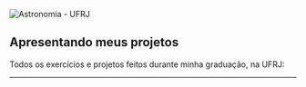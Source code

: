 ![Astronomia - UFRJ](https://i.ibb.co/1d86sQj/Untitled-4.jpg) 
## Apresentando meus projetos

 Todos os exercícios e projetos feitos durante minha graduação, na UFRJ:

____________________________________________________________________
